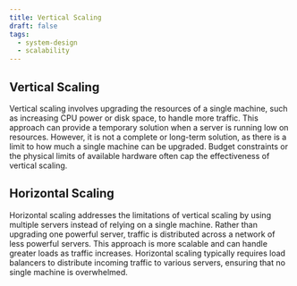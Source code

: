 ```yaml
---
title: Vertical Scaling
draft: false
tags:
  - system-design
  - scalability
---
```

## Vertical Scaling

Vertical scaling involves upgrading the resources of a single machine, such as increasing CPU power or disk space, to handle more traffic. This approach can provide a temporary solution when a server is running low on resources. However, it is not a complete or long-term solution, as there is a limit to how much a single machine can be upgraded. Budget constraints or the physical limits of available hardware often cap the effectiveness of vertical scaling.

## Horizontal Scaling

Horizontal scaling addresses the limitations of vertical scaling by using multiple servers instead of relying on a single machine. Rather than upgrading one powerful server, traffic is distributed across a network of less powerful servers. This approach is more scalable and can handle greater loads as traffic increases. Horizontal scaling typically requires load balancers to distribute incoming traffic to various servers, ensuring that no single machine is overwhelmed.